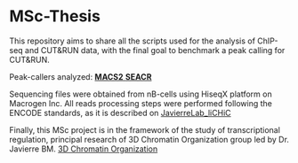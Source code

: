 # MSc-Thesis
This repository aims to share all the scripts used for the analysis of ChIP-seq and CUT&RUN data, with the final goal to benchmark a peak calling for CUT&amp;RUN.

Peak-callers analyzed:
[**MACS2** ](https://github.com/macs3-project/MACS)
[**SEACR**](https://github.com/FredHutch/SEACR)

Sequencing files were obtained from nB-cells using HiseqX platform on Macrogen Inc.
All reads processing steps were performed following the ENCODE standards, as it is described on [JavierreLab_liCHiC](https://github.com/JavierreLab/liCHiC/tree/main/3.ChIPseq%20Processing)


Finally, this MSc project is in the framework of the study of transcriptional regulation, principal research of 3D Chromatin Organization group led by Dr. Javierre BM. [3D Chromatin Organization](https://www.carrerasresearch.org/es/organizaci%C3%B3n-3d-de-la-cromatina_78766)
